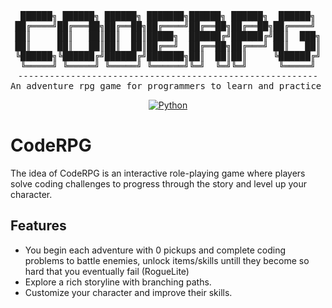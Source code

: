<div align="center">
<pre>
 ██████╗ ██████╗ ██████╗ ███████╗██████╗ ██████╗  ██████╗ 
██╔════╝██╔═══██╗██╔══██╗██╔════╝██╔══██╗██╔══██╗██╔════╝ 
██║     ██║   ██║██║  ██║█████╗  ██████╔╝██████╔╝██║  ███╗
██║     ██║   ██║██║  ██║██╔══╝  ██╔══██╗██╔═══╝ ██║   ██║
╚██████╗╚██████╔╝██████╔╝███████╗██║  ██║██║     ╚██████╔╝
 ╚═════╝ ╚═════╝ ╚═════╝ ╚══════╝╚═╝  ╚═╝╚═╝      ╚═════╝ 
---------------------------------------------------------
An adventure rpg game for programmers to learn and practice fun coding problems!
</pre>

[![Python](https://img.shields.io/badge/Python-3.13%2B-blue)](https://www.python.org/)

</div>

# CodeRPG

The idea of CodeRPG is an interactive role-playing game where players solve coding challenges to progress through the story and level up your character.

## Features

-   You begin each adventure with 0 pickups and complete coding problems to battle enemies, unlock items/skills untill they become so hard that you eventually fail (RogueLite)
-   Explore a rich storyline with branching paths.
-   Customize your character and improve their skills.

